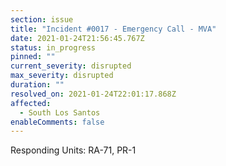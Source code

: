 ```yaml
---
section: issue
title: "Incident #0017 - Emergency Call - MVA"
date: 2021-01-24T21:56:45.767Z
status: in_progress
pinned: ""
current_severity: disrupted
max_severity: disrupted
duration: ""
resolved_on: 2021-01-24T22:01:17.868Z
affected:
  - South Los Santos
enableComments: false
---
```

Responding Units: RA-71, PR-1
